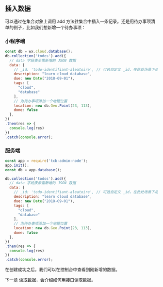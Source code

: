 ## 插入数据

可以通过在集合对象上调用 add 方法往集合中插入一条记录。还是用待办事项清单的例子，比如我们想新增一个待办事项：

### 小程序端

```javascript
const db = wx.cloud.database();
db.collection('todos').add({
  // data 字段表示需新增的 JSON 数据
  data: {
    // _id: 'todo-identifiant-aleatoire', // 可选自定义 _id，在此处场景下用数据库自动分配的就可以了
    description: "learn cloud database",
    due: new Date("2018-09-01"),
    tags: [
      "cloud",
      "database"
    ],
    // 为待办事项添加一个地理位置
    location: new db.Geo.Point(23, 113),
    done: false
  },
})
.then(res => {
  console.log(res)
})
.catch(console.error);
```

### 服务端

```javascript
const app = require('tcb-admin-node');
app.init();
const db = app.database();

db.collection('todos').add({
  // data 字段表示需新增的 JSON 数据
  data: {
    // _id: 'todo-identifiant-aleatoire', // 可选自定义 _id，在此处场景下用数据库自动分配的就可以了
    description: "learn cloud database",
    due: new Date("2018-09-01"),
    tags: [
      "cloud",
      "database"
    ],
    // 为待办事项添加一个地理位置
    location: new db.Geo.Point(23, 113),
    done: false
  },
})
.then(res => {
  console.log(res)
})
.catch(console.error);
```

在创建成功之后，我们可以在控制台中查看到刚新增的数据。

下一章 [读取数据](./读取数据.md)，会介绍如何用接口读取数据。